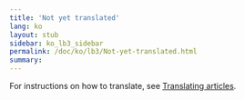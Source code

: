 ```yaml
---
title: 'Not yet translated'
lang: ko
layout: stub
sidebar: ko_lb3_sidebar
permalink: /doc/ko/lb3/Not-yet-translated.html
summary:
---
```


For instructions on how to translate, see [Translating articles](Translating_articles.html).
